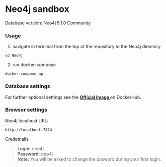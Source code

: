 # Neo4j sandbox

Database version: Neo4j 5.1.0 Community


### Usage

1. navigate in terminal from the top of the repository to the Neo4j directory
```
cd Neo4j
```

2. run docker-compose
```
docker-compose up
```


### Database settings

For further optional settings see the **[Official Image
](https://hub.docker.com/_/neo4j)** on DockerHub.

### Browser settings

Neo4j localhost URL:
```
http://localhost:7474
```

Credetnails
> **Login:** neo4j  
> **Password:** neo4j  
> **Note:** You will be asked to change the pasword during your first login.
